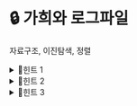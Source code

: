 # 🔒 가희와 로그파일
자료구조, 이진탐색, 정렬
<details>
<summary>🔑힌트 1</summary>
로그의 종류는 <b>최대 몇 개</b>인가요?
</details> 
<details>
<summary>🔑힌트 2</summary>
시각은 <b>최대 몇 가지</b>가 나오나요? <br>
이벤트 시각에 대해 어떤 처리를 하면 될까요? 
</details>
<details>
<summary>🔑힌트 3</summary>
시각 s에서부터 e까지 발생한 로그를 어떻게 하면 빠르게 구할 수 있을까요? <br>
어떤 정보를 들고 있으면 좋을까요?
</details> 
